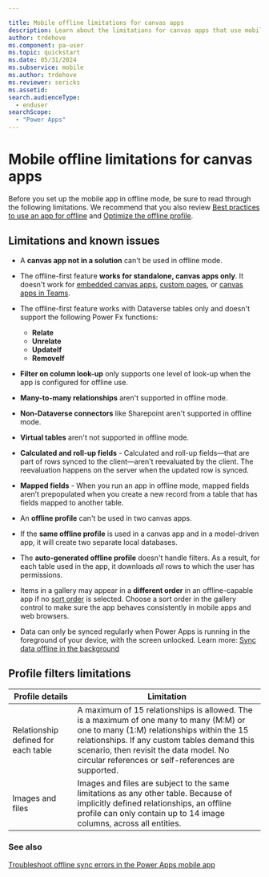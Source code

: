 ```yaml
---

title: Mobile offline limitations for canvas apps
description: Learn about the limitations for canvas apps that use mobile offline.
author: trdehove
ms.component: pa-user
ms.topic: quickstart
ms.date: 05/31/2024
ms.subservice: mobile
ms.author: trdehove
ms.reviewer: sericks
ms.assetid: 
search.audienceType: 
  - enduser
searchScope:
  - "Power Apps"
---
```


# Mobile offline limitations for canvas apps

Before you set up the mobile app in offline mode, be sure to read through the following limitations. We recommend that you also review [Best practices to use an app for offline](best-practices-offline.md) and [Optimize the offline profile](mobile-offline-guidelines.md).

## Limitations and known issues

- A **canvas app not in a solution** can't be used in offline mode.

- The offline-first feature **works for standalone, canvas apps only**. It doesn't work for [embedded canvas apps](../maker/model-driven-apps/embed-canvas-app-in-form.md), [custom pages](../maker/model-driven-apps/model-app-page-overview.md), or [canvas apps in Teams](../teams/overview.md).

- The offline-first feature works with Dataverse tables only and doesn't support the following Power Fx functions:
   - **Relate**
   - **Unrelate**
   - **UpdateIf**
   - **RemoveIf**
 
- **Filter on column look-up** only supports one level of look-up when the app is configured for offline use.

- **Many-to-many relationships** aren't supported in offline mode.
 
- **Non-Dataverse connectors** like Sharepoint aren't supported in offline mode.

- **Virtual tables** aren't not supported in offline mode.

- **Calculated and roll-up fields** - Calculated and roll-up fields&mdash;that are part of rows synced to the client&mdash;aren't reevaluated by the client. The reevaluation happens on the server when the updated row is synced.

- **Mapped fields** - When you run an app in offline mode, mapped fields aren’t prepopulated when you create a new record from a table that has fields mapped to another table.

- An **offline profile** can't be used in two canvas apps.

- If the **same offline profile** is used in a canvas app and in a model-driven app, it will create two separate local databases. 
 
- The **auto-generated offline profile** doesn't handle filters. As a result, for each table used in the app, it downloads *all* rows to which the user has permissions.

- Items in a gallery may appear in a **different order** in an offline-capable app if no [sort order](/power-platform/power-fx/reference/function-sort) is selected. Choose a sort order in the gallery control to make sure the app behaves consistently in mobile apps and web browsers.

- Data can only be synced regularly when Power Apps is running in the foreground of your device, with the screen unlocked. Learn more: [Sync data offline in the background](sync-data-offline-background.md)

## Profile filters limitations

|Profile details |Limitation|  
|-------------|---------|  
|Relationship defined for each table|A maximum of 15 relationships is allowed. The is a maximum of one many to many (M:M) or one to many (1:M) relationships within the 15 relationships. If any custom tables demand this scenario, then revisit the data model. No circular references or self-references are supported.|
|Images and files|Images and files are subject to the same limitations as any other table. Because of implicitly defined relationships, an offline profile can only contain up to 14 image columns, across all entities.|

### See also

[Troubleshoot offline sync errors in the Power Apps mobile app](troubleshoot/power-platform/power-apps/mobile-apps/mobile-offline-troubleshooting.md)
